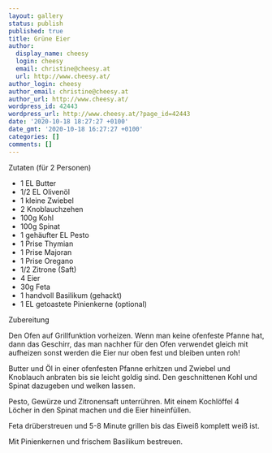 ```yaml
---
layout: gallery
status: publish
published: true
title: Grüne Eier
author:
  display_name: cheesy
  login: cheesy
  email: christine@cheesy.at
  url: http://www.cheesy.at/
author_login: cheesy
author_email: christine@cheesy.at
author_url: http://www.cheesy.at/
wordpress_id: 42443
wordpress_url: http://www.cheesy.at/?page_id=42443
date: '2020-10-18 18:27:27 +0100'
date_gmt: '2020-10-18 16:27:27 +0100'
categories: []
comments: []
---
```

<!-- wp:paragraph -->
Zutaten (für 2 Personen)
<!-- /wp:paragraph -->
<!-- wp:list -->
- 1 EL Butter
- 1/2 EL Olivenöl
- 1 kleine Zwiebel
- 2 Knoblauchzehen
- 100g Kohl
- 100g Spinat
- 1 gehäufter EL Pesto
- 1 Prise Thymian
- 1 Prise Majoran
- 1 Prise Oregano
- 1/2 Zitrone (Saft)
- 4 Eier
- 30g Feta
- 1 handvoll Basilikum (gehackt)
- 1 EL getoastete Pinienkerne (optional)
<!-- /wp:list -->
<!-- wp:paragraph -->
Zubereitung
<!-- /wp:paragraph -->
<!-- wp:paragraph -->
Den Ofen auf Grillfunktion vorheizen. Wenn man keine ofenfeste Pfanne hat, dann das Geschirr, das man nachher für den Ofen verwendet gleich mit aufheizen sonst werden die Eier nur oben fest und bleiben unten roh!
<!-- /wp:paragraph -->
<!-- wp:paragraph -->
Butter und Öl in einer ofenfesten Pfanne erhitzen und Zwiebel und Knoblauch anbraten bis sie leicht goldig sind. Den geschnittenen Kohl und Spinat dazugeben und welken lassen.
<!-- /wp:paragraph -->
<!-- wp:paragraph -->
Pesto, Gewürze und Zitronensaft unterrühren. Mit einem Kochlöffel 4 Löcher in den Spinat machen und die Eier hineinfüllen.
<!-- /wp:paragraph -->
<!-- wp:paragraph -->
Feta drüberstreuen und 5-8 Minute grillen bis das Eiweiß komplett weiß ist.
<!-- /wp:paragraph -->
<!-- wp:paragraph -->
Mit Pinienkernen und frischem Basilikum bestreuen.
<!-- /wp:paragraph -->
<!-- wp:image {"id":42444} -->
<figure class="wp-block-image"><img src="{% link _rezepte/fruehstueck/deftiges/gruene-eier/Grüne-Eier-1.jpg %}" alt="" class="wp-image-42444"></figure>
<!-- /wp:image -->
